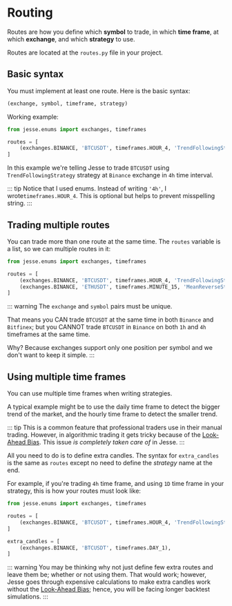 # Routing

Routes are how you define which **symbol** to trade, in which **time frame**, at which **exchange**, and which **strategy** to use.

Routes are located at the `routes.py` file in your project. 

## Basic syntax

You must implement at least one route. Here is the basic syntax:

```py
(exchange, symbol, timeframe, strategy)
```

Working example:

```py
from jesse.enums import exchanges, timeframes

routes = [
    (exchanges.BINANCE, 'BTCUSDT', timeframes.HOUR_4, 'TrendFollowingStrategy'),
]
```

In this example we're telling Jesse to trade `BTCUSDT` using `TrendFollowingStrategy` strategy at `Binance` exchange in `4h` time interval.

::: tip
Notice that I used enums. Instead of writing `'4h'`, I wrote`timeframes.HOUR_4`. This is optional but helps to prevent misspelling string.
:::

## Trading multiple routes

You can trade more than one route at the same time. The `routes` variable is a list, so we can multiple routes in it:

```py
from jesse.enums import exchanges, timeframes

routes = [
    (exchanges.BINANCE, 'BTCUSDT', timeframes.HOUR_4, 'TrendFollowingStrategy'),
    (exchanges.BINANCE, 'ETHUSDT', timeframes.MINUTE_15, 'MeanReverseStrategy'),
]
```

::: warning
The `exchange` and `symbol` pairs must be unique.

That means you CAN trade `BTCUSDT` at the same time in both `Binance` and `Bitfinex`; but you CANNOT trade `BTCUSDT` in `Binance` on both `1h` and `4h` timeframes at the same time.

Why? Because exchanges support only one position per symbol and we don't want to keep it simple.
:::

## Using multiple time frames

You can use multiple time frames when writing strategies.

A typical example might be to use the daily time frame to detect the bigger trend of the market, and the hourly time frame to detect the smaller trend.

::: tip
This is a common feature that professional traders use in their manual trading. However, in algorithmic trading it gets tricky because of the [Look-Ahead Bias](https://www.investopedia.com/terms/l/lookaheadbias.asp). This issue _is completely taken care of_ in Jesse.
:::

All you need to do is to define extra candles. The syntax for `extra_candles` is the same as `routes` except no need to define the _strategy_ name at the end.

For example, if you're trading `4h` time frame, and using `1D` time frame in your strategy, this is how your routes must look like:

```py
from jesse.enums import exchanges, timeframes

routes = [
    (exchanges.BINANCE, 'BTCUSDT', timeframes.HOUR_4, 'TrendFollowingStrategy'),
]

extra_candles = [
    (exchanges.BINANCE, 'BTCUSDT', timeframes.DAY_1),
]
```

::: warning
You may be thinking why not just define few extra routes and leave them be; whether or not using them. That would work; however, Jesse goes through expensive calculations to make extra candles work without the [Look-Ahead Bias](https://www.investopedia.com/terms/l/lookaheadbias.asp); hence, you will be facing longer backtest simulations.
:::
